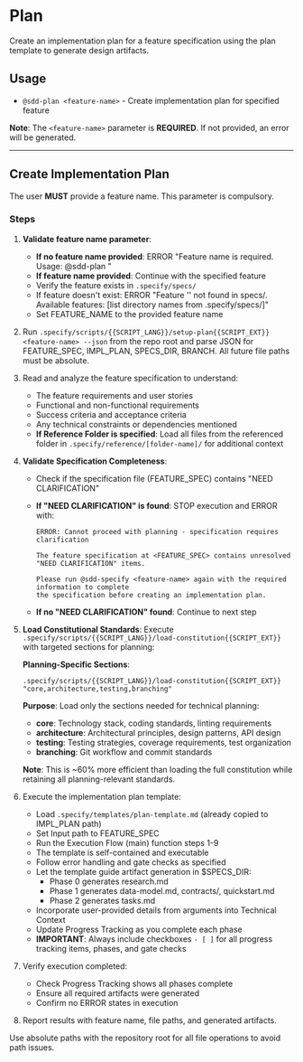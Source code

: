 <!--
Copyright (c) Github Speckit
MIT License
-->

# Plan

Create an implementation plan for a feature specification using the plan template to generate design artifacts.

## Usage

- `@sdd-plan <feature-name>` - Create implementation plan for specified feature

**Note**: The `<feature-name>` parameter is **REQUIRED**. If not provided, an error will be generated.

---

## Create Implementation Plan

The user **MUST** provide a feature name. This parameter is compulsory.

### Steps

1. **Validate feature name parameter**:

   - **If no feature name provided**: ERROR "Feature name is required. Usage: @sdd-plan <feature-name>"
   - **If feature name provided**: Continue with the specified feature
   - Verify the feature exists in `.specify/specs/`
   - If feature doesn't exist: ERROR "Feature '<feature-name>' not found in specs/. Available features: [list directory names from .specify/specs/]"
   - Set FEATURE_NAME to the provided feature name

2. Run `.specify/scripts/{{SCRIPT_LANG}}/setup-plan{{SCRIPT_EXT}} <feature-name> --json` from the repo root and parse JSON for FEATURE_SPEC, IMPL_PLAN, SPECS_DIR, BRANCH. All future file paths must be absolute.

3. Read and analyze the feature specification to understand:

   - The feature requirements and user stories
   - Functional and non-functional requirements
   - Success criteria and acceptance criteria
   - Any technical constraints or dependencies mentioned
   - **If Reference Folder is specified**: Load all files from the referenced folder in `.specify/reference/[folder-name]/` for additional context

4. **Validate Specification Completeness**:

   - Check if the specification file (FEATURE_SPEC) contains "NEED CLARIFICATION"
   - **If "NEED CLARIFICATION" is found**: STOP execution and ERROR with:

     ```
     ERROR: Cannot proceed with planning - specification requires clarification

     The feature specification at <FEATURE_SPEC> contains unresolved "NEED CLARIFICATION" items.

     Please run @sdd-specify <feature-name> again with the required information to complete
     the specification before creating an implementation plan.
     ```

   - **If no "NEED CLARIFICATION" found**: Continue to next step

5. **Load Constitutional Standards**: Execute `.specify/scripts/{{SCRIPT_LANG}}/load-constitution{{SCRIPT_EXT}}` with targeted sections for planning:

   **Planning-Specific Sections**:

   ```{{SCRIPT_LANG}}
   .specify/scripts/{{SCRIPT_LANG}}/load-constitution{{SCRIPT_EXT}} "core,architecture,testing,branching"
   ```

   **Purpose**: Load only the sections needed for technical planning:

   - **core**: Technology stack, coding standards, linting requirements
   - **architecture**: Architectural principles, design patterns, API design
   - **testing**: Testing strategies, coverage requirements, test organization
   - **branching**: Git workflow and commit standards

   **Note**: This is ~60% more efficient than loading the full constitution while retaining all planning-relevant standards.

6. Execute the implementation plan template:

   - Load `.specify/templates/plan-template.md` (already copied to IMPL_PLAN path)
   - Set Input path to FEATURE_SPEC
   - Run the Execution Flow (main) function steps 1-9
   - The template is self-contained and executable
   - Follow error handling and gate checks as specified
   - Let the template guide artifact generation in $SPECS_DIR:
     - Phase 0 generates research.md
     - Phase 1 generates data-model.md, contracts/, quickstart.md
     - Phase 2 generates tasks.md
   - Incorporate user-provided details from arguments into Technical Context
   - Update Progress Tracking as you complete each phase
   - **IMPORTANT**: Always include checkboxes `- [ ]` for all progress tracking items, phases, and gate checks

7. Verify execution completed:

   - Check Progress Tracking shows all phases complete
   - Ensure all required artifacts were generated
   - Confirm no ERROR states in execution

8. Report results with feature name, file paths, and generated artifacts.

Use absolute paths with the repository root for all file operations to avoid path issues.

